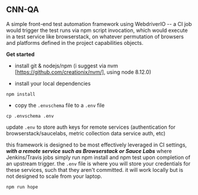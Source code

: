 ## CNN-QA

A simple front-end test automation framework using WebdriverIO -- a CI job would trigger the test runs via npm script invocation, which would execute in a test service like browserstack, on whatever permutation of browsers and platforms defined in the project capabilities objects.

**Get started**

-   install git & nodejs/npm (i suggest via nvm [https://github.com/creationix/nvm/], using node 8.12.0)

-   install your local dependencies

```
npm install
```

-   copy the `.envschema` file to a `.env` file

```
cp .envschema .env
```

update `.env` to store auth keys for remote services (authentication for browserstack/saucelabs, metric collection data service auth, etc)

this framework is designed to be most effectively leveraged in CI settings, **_with a remote service such as Browserstack or Sauce Labs_** where Jenkins/Travis jobs simply run npm install and npm test upon completion of an upstream trigger. the `.env` file is where you will store your credentials for these services, such that they aren't committed. it will work locally but is not designed to scale from your laptop.

```
npm run hope
```
